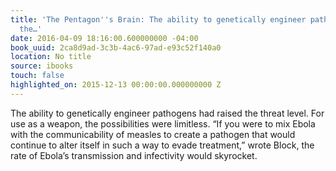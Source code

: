 ```yaml
---
title: 'The Pentagon''s Brain: The ability to genetically engineer pathogens had raised
  the…'
date: 2016-04-09 18:16:00.600000000 -04:00
book_uuid: 2ca8d9ad-3c3b-4ac6-97ad-e93c52f140a0
location: No title
source: ibooks
touch: false
highlighted_on: 2015-12-13 00:00:00.000000000 Z
---
```


The ability to genetically engineer pathogens had raised the threat level. For use as a weapon, the possibilities were limitless. “If you were to mix Ebola with the communicability of measles to create a pathogen that would continue to alter itself in such a way to evade treatment,” wrote Block, the rate of Ebola’s transmission and infectivity would skyrocket.